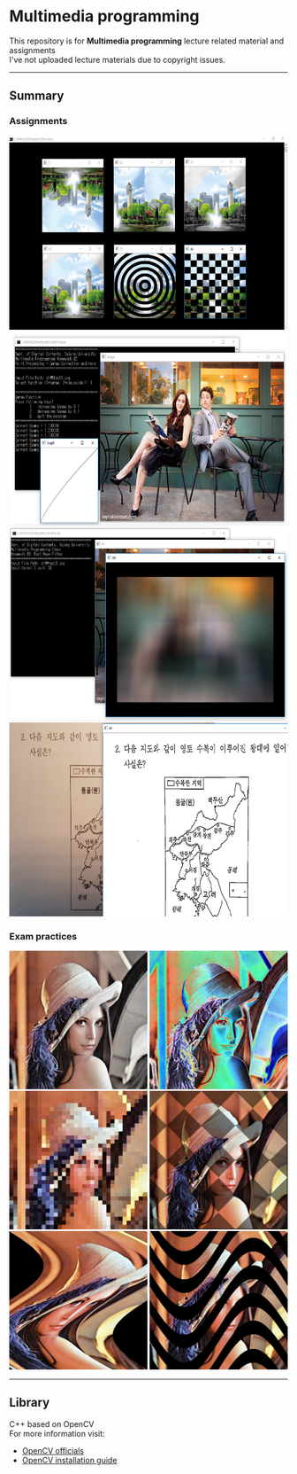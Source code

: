 # Multimedia programming

This repository is for **Multimedia programming** lecture related material and assignments  
I've not uploaded lecture materials due to copyright issues.  

---
## Summary
### Assignments
<p align = "center">
<img src = "./img/Screenshot.PNG", height = 350></img>
<img src = "./img/Screenshot_01.PNG", height = 350></img>
<img src = "./img/Screenshot_assignment3.PNG", height = 350></img>
<img src = "./img/캡처.PNG", height = 350></img>
</p>

### Exam practices
<p align = "center">
<img src = "./img/(9).png", height = 250></img>
<img src = "./img/(12).png", height = 250></img>
<img src = "./img/(15).png", height = 250></img>
<img src = "./img/(18).png", height = 250></img>
<img src = "./img/(22).png", height = 250></img>
<img src = "./img/(25).png", height = 250></img>
</p>

---

## Library
C++ based on OpenCV  
For more information visit: 
* [OpenCV officials](https://opencv.org/) 
* [OpenCV installation guide](https://github.com/ameliacode/Multimedia_programming/blob/master/install_guide.md)

